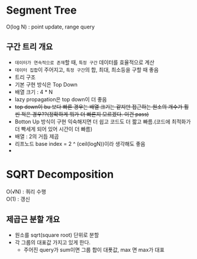 # Segment Tree
O(log N) : point update, range query

## 구간 트리 개요
- `데이터가 연속적으로 존재`할 때, `특정 구간` 데이터를 효율적으로 계산
- `데이터 집합`이 주어지고, `특정 구간`의 합, 최대, 최소등을 구할 때 좋음
- 트리 구조
- 기본 구현 방식은 Top Down
 -  배열 크기 : 4 * N
 -  lazy propagation은 top down이 더 좋음
 -  ~~top down이 bu 보다 빠른 경우는 배열 크기는 같지만 접근하는 원소의 개수가 훨씬 적은 경우??(정확하게 뭐가 더 빠른지 모르겠다. 이건 pass)~~
- Botton Up 방식이 구현 익숙해지면 더 쉽고 코드도 더 짧고 빠름.(코드에 최적화가 더 빡세게 되어 있어 시간이 더 빠름)
 -  배열 : 2의 거듭 제곱
 -  리프노드 base index = 2 ^ (ceil(logN))이라 생각해도 좋음
 -  
 

# SQRT Decomposition
O(√N) : 쿼리 수행 <br/>
O(1) : 갱신 

## 제곱근 분할 개요
- 원소를 sqrt(square root) 단위로 분할
- 각 그룹의 대표값 가지고 있게 한다.
  - 주어진 query가 sum이면 그룹 합이 대푯값, max 면 max가 대표
